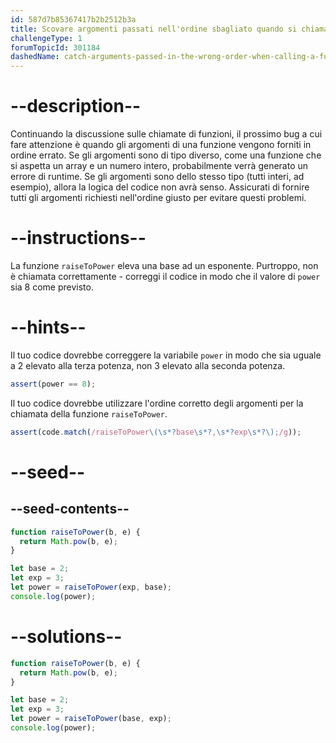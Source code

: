 ```yaml
---
id: 587d7b85367417b2b2512b3a
title: Scovare argomenti passati nell'ordine sbagliato quando si chiama una funzione
challengeType: 1
forumTopicId: 301184
dashedName: catch-arguments-passed-in-the-wrong-order-when-calling-a-function
---
```


# --description--

Continuando la discussione sulle chiamate di funzioni, il prossimo bug a cui fare attenzione è quando gli argomenti di una funzione vengono forniti in ordine errato. Se gli argomenti sono di tipo diverso, come una funzione che si aspetta un array e un numero intero, probabilmente verrà generato un errore di runtime. Se gli argomenti sono dello stesso tipo (tutti interi, ad esempio), allora la logica del codice non avrà senso. Assicurati di fornire tutti gli argomenti richiesti nell'ordine giusto per evitare questi problemi.

# --instructions--

La funzione `raiseToPower` eleva una base ad un esponente. Purtroppo, non è chiamata correttamente - correggi il codice in modo che il valore di `power` sia 8 come previsto.

# --hints--

Il tuo codice dovrebbe correggere la variabile `power` in modo che sia uguale a 2 elevato alla terza potenza, non 3 elevato alla seconda potenza.

```js
assert(power == 8);
```

Il tuo codice dovrebbe utilizzare l'ordine corretto degli argomenti per la chiamata della funzione `raiseToPower`.

```js
assert(code.match(/raiseToPower\(\s*?base\s*?,\s*?exp\s*?\);/g));
```

# --seed--

## --seed-contents--

```js
function raiseToPower(b, e) {
  return Math.pow(b, e);
}

let base = 2;
let exp = 3;
let power = raiseToPower(exp, base);
console.log(power);
```

# --solutions--

```js
function raiseToPower(b, e) {
  return Math.pow(b, e);
}

let base = 2;
let exp = 3;
let power = raiseToPower(base, exp);
console.log(power);
```
